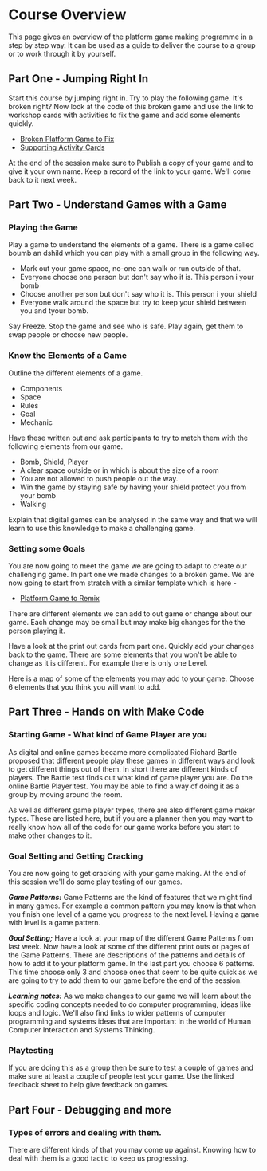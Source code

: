# Course Overview

This page gives an overview of the platform game making programme in a step by step way. It can be used as a guide to
deliver the course to a group or to work through it by yourself. 

## Part One - Jumping Right In

Start this course by jumping right in. Try to play the following game. It's broken right? Now look at the code of this broken game and use the link to workshop cards with activities to fix the game and add some elements quickly. 

- [Broken Platform Game to Fix](https://makecode.com/_2iLfej4d6Rfa)
- [Supporting Activity Cards](https://docs.google.com/presentation/d/1vgHFm4zSC3YEVAXJORSoDHBFYSBIHK2mSCNfgbpiaHY/edit?usp=sharing)

At the end of the session make sure to Publish a copy of your game and to give it your own name. Keep a record of the link to your game. 
We'll come back to it next week. 

## Part Two -  Understand Games with a Game

### Playing the Game
Play a game to understand the elements of a game. There is a game called boumb an dshild which you can play with a small group
in the following way. 

* Mark out your game space, no-one can walk or run outside of that. 
* Everyone choose one person but don't say who it is. This person i your bomb
* Choose another person but don't say who it is. This person i your shield
* Everyone walk around the space but try to keep your shield between you and tyour bomb. 

Say Freeze. Stop the game and see who is safe. 
Play again, get them to swap people or choose new people. 

### Know the Elements of a Game

Outline the different elements of a game. 
* Components
* Space
* Rules
* Goal
* Mechanic

Have these written out and ask participants to try to match them with the following elements from our game.  

* Bomb, Shield, Player
* A clear space outside or in which is about the size of a room
* You are not allowed to push people out the way. 
* Win the game by staying safe by having your shield protect you from your bomb
* Walking

Explain that digital games can be analysed in the same way and that we will learn to use this knowledge to make a challenging game. 

### Setting some Goals 

You are now going to meet the game we are going to adapt to create our challenging game. In part one we made changes to a broken game. We are now going to start from stratch with a similar template which is here -
- [Platform Game to Remix](https://makecode.com/_6630XRAuUePh)

There are different elements we can add to out game or change about our game. Each change may be small but may make big changes for the 
the person playing it. 

Have a look at the print out cards from part one. Quickly add your changes back to the game. There are some elements that you won't
be able to change as it is different. For example there is only one Level. 

Here is a map of some of the elements you may add to your game. Choose 6 elements that you think you will want to add. 

## Part Three -  Hands on with Make Code 

### Starting Game - What kind of Game Player are you

As digital and online games became more complicated Richard Bartle proposed that different people play these games in different 
ways and look to get different things out of them. In short there are different kinds of players. The Bartle test finds out what kind of game player you are. 
Do the online Bartle Player test. You may be able to find a way of doing it as a group by moving around the room. 

As well as different game player types, there are also different game maker types. These are listed here, but if you are a 
planner then you may want to really know how all of the code for our game works before you start to make other changes to it. 

### Goal Setting and Getting Cracking

You are now going to get cracking with your game making. At the end of this session we'll do some play testing of our games. 

***Game Patterns:*** Game Patterns are the kind of features that we might find in many games. For example a common pattern 
you may know is that when you finish one level of a game you progress to the next level. Having a game with level is a game pattern.

***Goal Setting;*** Have a look at your map of the different Game Patterns from last week. Now have a look at some of the different 
print outs or pages of the Game Patterns. There are descriptions of the patterns and details of how to add it to your platform game. 
In the last part you choose 6 patterns. This time choose only 3 and choose ones that seem to be quite quick as we are going to try 
to add them to our game before the end of the session. 

***Learning notes:*** As we make changes to our game we will learn about the specific coding concepts needed to do 
computer programming, ideas like loops and logic. We'll also find links to wider patterns of computer programming and systems ideas
that are important in the world of Human Computer Interaction and Systems Thinking. 

### Playtesting

If you are doing this as a group then be sure to test a couple of games and make sure at least a couple of people test your game. 
Use the linked feedback sheet to help give feedback on games. 

## Part Four -  Debugging and more 

### Types of errors and dealing with them. 

There are different kinds of that you may come up against. Knowing how to deal with them is a good tactic to keep us progressing. 

